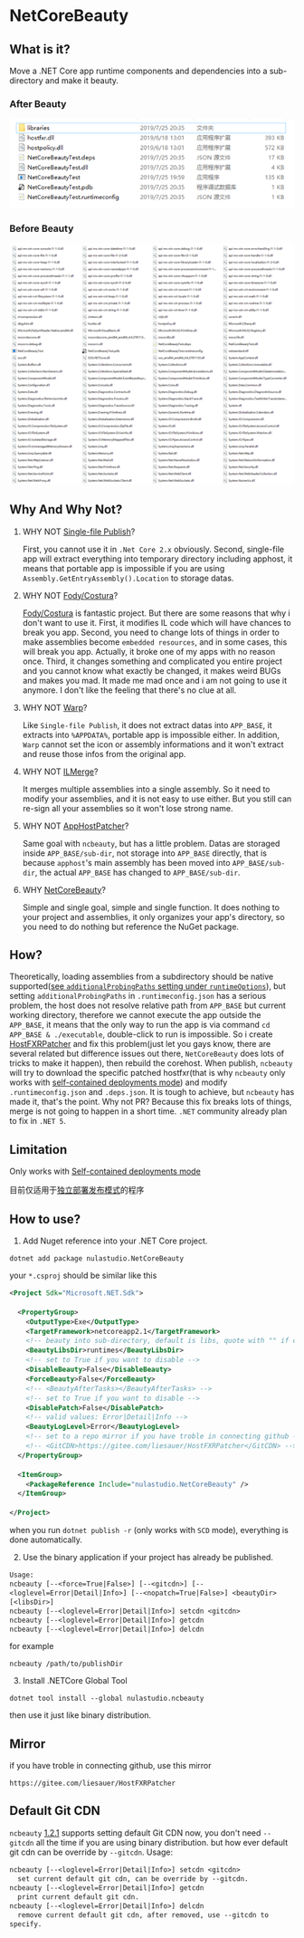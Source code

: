 # NetCoreBeauty

## What is it?
Move a .NET Core app runtime components and dependencies into a sub-directory and make it beauty.

### After Beauty
![after_beauty](after_beauty.png)

### Before Beauty
![before_beauty](before_beauty.png)

## Why And Why Not?
1. WHY NOT [Single-file Publish](https://docs.microsoft.com/en-us/dotnet/core/whats-new/dotnet-core-3-0#single-file-executables)?

   First, you cannot use it in `.Net Core 2.x` obviously. Second, single-file app will extract everything into temporary directory including apphost, it means that portable app is impossible if you are using `Assembly.GetEntryAssembly().Location` to storage datas.

2. WHY NOT [Fody/Costura](https://github.com/Fody/Costura)?

   [Fody/Costura](https://github.com/Fody/Costura) is fantastic project. But there are some reasons that why i don't want to use it. First, it modifies IL code which will have chances to break you app. Second, you need to change lots of things in order to make assemblies become `embedded resources`, and in some cases, this will break you app. Actually, it broke one of my apps with no reason once. Third, it changes something and complicated you entire project and you cannot know what exactly be changed, it makes weird BUGs and makes you mad. It made me mad once and i am not going to use it anymore. I don't like the feeling that there's no clue at all.

3. WHY NOT [Warp](https://github.com/dgiagio/warp)?

   Like `Single-file Publish`, it does not extract datas into `APP_BASE`, it extracts into `%APPDATA%`, portable app is impossible either. 
In addition, `Warp` cannot set the icon or assembly informations and it won't extract and reuse those infos from the original app.

4. WHY NOT [ILMerge](https://github.com/dotnet/ILMerge)?

   It merges multiple assemblies into a single assembly. So it need to modify your assemblies, and it is not easy to use either. But you still can re-sign all your assemblies so it won't lose strong name.

5. WHY NOT [AppHostPatcher](https://github.com/0xd4d/dnSpy/tree/master/Build/AppHostPatcher)?

   Same goal with `ncbeauty`, but has a little problem. Datas are storaged inside `APP_BASE/sub-dir`, not storage into `APP_BASE` directly, that is because `apphost`'s main assembly has been moved into `APP_BASE/sub-dir`, the actual `APP_BASE` has changed to `APP_BASE/sub-dir`.

6. WHY [NetCoreBeauty](https://github.com/nulastudio/NetCoreBeauty)?

   Simple and single goal, simple and single function. It does nothing to your project and assemblies, it only organizes your app's directory, so you need to do nothing but reference the NuGet package.

## How?
Theoretically, loading assemblies from a subdirectory should be native supported([see `additionalProbingPaths` setting under `runtimeOptions`](https://github.com/dotnet/toolset/blob/master/Documentation/specs/runtime-configuration-file.md#runtimeoptions-section-runtimeconfigjson)), but setting `additionalProbingPaths` in `.runtimeconfig.json` has a serious problem, the host does not resolve relative path from `APP_BASE` but current working directory, therefore we cannot execute the app outside the `APP_BASE`, it means that the only way to run the app is via command `cd APP_BASE & ./executable`, double-click to run is impossible. So i create [HostFXRPatcher](https://github.com/nulastudio/HostFXRPatcher) and fix this problem(just let you gays know, there are several related but difference issues out there, `NetCoreBeauty` does lots of tricks to make it happen), then rebuild the corehost. When publish, `ncbeauty` will try to download the specific patched hostfxr(that is why `ncbeauty` only works with [self-contained deployments mode](https://docs.microsoft.com/en-us/dotnet/core/deploying/#self-contained-deployments-scd)) and modify `.runtimeconfig.json` and `.deps.json`. It is tough to achieve, but `ncbeauty` has made it, that's the point. Why not PR? Because this fix breaks lots of things, merge is not going to happen in a short time. `.NET` community already plan to fix in `.NET 5`.

## Limitation
Only works with [Self-contained deployments mode](https://docs.microsoft.com/en-us/dotnet/core/deploying/#self-contained-deployments-scd)

目前仅适用于[独立部署发布模式](https://docs.microsoft.com/zh-cn/dotnet/core/deploying/#self-contained-deployments-scd)的程序

## How to use?
1. Add Nuget reference into your .NET Core project.
```
dotnet add package nulastudio.NetCoreBeauty
```
your `*.csproj` should be similar like this
```xml
<Project Sdk="Microsoft.NET.Sdk">

  <PropertyGroup>
    <OutputType>Exe</OutputType>
    <TargetFramework>netcoreapp2.1</TargetFramework>
    <!-- beauty into sub-directory, default is libs, quote with "" if contains space  -->
    <BeautyLibsDir>runtimes</BeautyLibsDir>
    <!-- set to True if you want to disable -->
    <DisableBeauty>False</DisableBeauty>
    <ForceBeauty>False</ForceBeauty>
    <!-- <BeautyAfterTasks></BeautyAfterTasks> -->
    <!-- set to True if you want to disable -->
    <DisablePatch>False</DisablePatch>
    <!-- valid values: Error|Detail|Info -->
    <BeautyLogLevel>Error</BeautyLogLevel>
    <!-- set to a repo mirror if you have troble in connecting github -->
    <!-- <GitCDN>https://gitee.com/liesauer/HostFXRPatcher</GitCDN> -->
  </PropertyGroup>

  <ItemGroup>
    <PackageReference Include="nulastudio.NetCoreBeauty" />
  </ItemGroup>

</Project>
```
when you run `dotnet publish -r` (only works with `SCD` mode), everything is done automatically.

2. Use the binary application if your project has already be published.
```
Usage:
ncbeauty [--<force=True|False>] [--<gitcdn>] [--<loglevel=Error|Detail|Info>] [--<nopatch=True|False>] <beautyDir> [<libsDir>]
ncbeauty [--<loglevel=Error|Detail|Info>] setcdn <gitcdn>
ncbeauty [--<loglevel=Error|Detail|Info>] getcdn
ncbeauty [--<loglevel=Error|Detail|Info>] delcdn
```
for example
```
ncbeauty /path/to/publishDir
```

3. Install .NETCore Global Tool
```
dotnet tool install --global nulastudio.ncbeauty
```
then use it just like binary distribution.

## Mirror
if you have troble in connecting github, use this mirror
```
https://gitee.com/liesauer/HostFXRPatcher
```

## Default Git CDN
`ncbeauty` [1.2.1](https://github.com/nulastudio/NetCoreBeauty/releases/tag/v1.2.1)  supports setting default Git CDN now, you don't need `--gitcdn` all the time if you are using binary distribution. but how ever default git cdn can be override by `--gitcdn`.
Usage:
```
ncbeauty [--<loglevel=Error|Detail|Info>] setcdn <gitcdn>
  set current default git cdn, can be override by --gitcdn.
ncbeauty [--<loglevel=Error|Detail|Info>] getcdn
  print current default git cdn.
ncbeauty [--<loglevel=Error|Detail|Info>] delcdn
  remove current default git cdn, after removed, use --gitcdn to specify.
```
